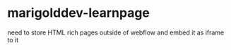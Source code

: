 # marigolddev-learnpage
need to store HTML rich pages outside of webflow and embed it as iframe to it
